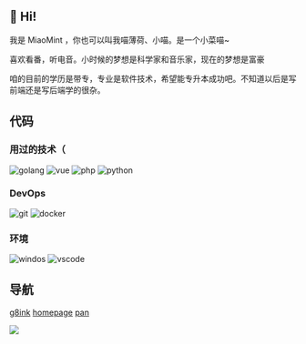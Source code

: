 ## 👋 Hi!

我是 MiaoMint ，你也可以叫我喵薄荷、小喵。是一个小菜喵~


喜欢看番，听电音。小时候的梦想是科学家和音乐家，现在的梦想是富豪


咱的目前的学历是带专，专业是软件技术，希望能专升本成功吧。不知道以后是写前端还是写后端学的很杂。

## 代码

### 用过的技术（
![golang](https://img.shields.io/badge/-Golang-007d9c?style=flat-square&logo=go&logoColor=white) ![vue](https://img.shields.io/badge/-Vue-5BA17F?style=flat-square&logo=vue.js&logoColor=white) ![php](https://img.shields.io/badge/-php-8892BF?style=flat-square&logo=php&logoColor=white) ![python](https://img.shields.io/badge/-python-2b5b84?style=flat-square&logo=python&logoColor=white)

### DevOps
![git](https://img.shields.io/badge/-Git-F05032?style=flat-square&logo=git&logoColor=white) ![docker](https://img.shields.io/badge/-Docker-46a2f1?style=flat-square&logo=docker&logoColor=white)

### 环境
![windos](https://img.shields.io/badge/-Windows-0058FF?style=flat-square&logo=windows&logoColor=white) ![vscode](https://img.shields.io/badge/Visual%20Studio%20Code-blue?style=flat-square&logo=visual-studio-code&logoColor=ffffff) 

## 导航

[g8ink](https://g8.ink/)
[homepage](https://www.ohman.top) 
[pan](https://pan.ohman.top)

![](https://github-profile-summary-cards.vercel.app/api/cards/profile-details?username=miaomint&theme=default)
